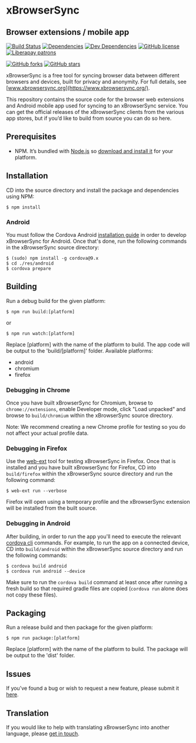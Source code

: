 # xBrowserSync

## Browser extensions / mobile app

[![Build Status](https://travis-ci.org/xbrowsersync/app.svg)](https://travis-ci.org/xbrowsersync/app) [![Dependencies](https://david-dm.org/xbrowsersync/app/status.svg)](https://david-dm.org/xbrowsersync/app) [![Dev Dependencies](https://david-dm.org/xbrowsersync/app/dev-status.svg)](https://david-dm.org/xbrowsersync/app?type=dev) [![GitHub license](https://img.shields.io/github/license/xbrowsersync/app.svg)](https://github.com/xbrowsersync/app/blob/master/LICENSE.md) [![Liberapay patrons](http://img.shields.io/liberapay/patrons/xbrowsersync.svg?logo=liberapay)](https://liberapay.com/xbrowsersync/donate)

[![GitHub forks](https://img.shields.io/github/forks/xbrowsersync/app.svg?style=social&label=Fork)](https://github.com/xbrowsersync/app/fork)
[![GitHub stars](https://img.shields.io/github/stars/xbrowsersync/app.svg?style=social&label=Star)](https://github.com/xbrowsersync/app)

xBrowserSync is a free tool for syncing browser data between different browsers and devices, built for privacy and anonymity. For full details, see [www.xbrowsersync.org](https://www.xbrowsersync.org/).

This repository contains the source code for the browser web extensions and Android mobile app used for syncing to an xBrowserSync service. You can get the official releases of the xBrowserSync clients from the various app stores, but if you’d like to build from source you can do so here.

## Prerequisites

- NPM. It’s bundled with [Node.js](https://nodejs.org/) so [download and install it](https://nodejs.org/en/download/) for your platform.

## Installation

CD into the source directory and install the package and dependencies using NPM:

    $ npm install

### Android

You must follow the Cordova Android [installation guide](https://cordova.apache.org/docs/en/latest/guide/platforms/android/index.html) in order to develop xBrowserSync for Android. Once that's done, run the following commands in the xBrowserSync source directory:

    $ (sudo) npm install -g cordova@9.x
    $ cd ./res/android
    $ cordova prepare

## Building

Run a debug build for the given platform:

    $ npm run build:[platform]

or

    $ npm run watch:[platform]

Replace [platform] with the name of the platform to build. The app code will be output to the 'build/[platform]' folder. Available platforms:

- android
- chromium
- firefox

### Debugging in Chrome

Once you have built xBrowserSync for Chromium, browse to `chrome://extensions`, enable Developer mode, click "Load unpacked" and browse to `build/chromium` within the xBrowserSync source directory.

Note: We recommend creating a new Chrome profile for testing so you do not affect your actual profile data.

### Debugging in Firefox

Use the [web-ext](https://developer.mozilla.org/en-US/docs/Mozilla/Add-ons/WebExtensions/Getting_started_with_web-ext) tool for testing xBrowserSync in Firefox. Once that is installed and you have built xBrowserSync for Firefox, CD into `build/firefox` within the xBrowserSync source directory and run the following command:

    $ web-ext run --verbose

Firefox will open using a temporary profile and the xBrowserSync extension will be installed from the built source.

### Debugging in Android

After building, in order to run the app you'll need to execute the relevant [cordova cli](https://cordova.apache.org/docs/en/latest/reference/cordova-cli/index.html) commands. For example, to run the app on a connected device, CD into `build/android` within the xBrowserSync source directory and run the following commands:

    $ cordova build android
    $ cordova run android --device

Make sure to run the `cordova build` command at least once after running a fresh build so that required gradle files are copied (`cordova run` alone does not copy these files).

## Packaging

Run a release build and then package for the given platform:

    $ npm run package:[platform]

Replace [platform] with the name of the platform to build. The package will be output to the 'dist' folder.

## Issues

If you’ve found a bug or wish to request a new feature, please submit it [here](https://github.com/xbrowsersync/app/issues/).

## Translation

If you would like to help with translating xBrowserSync into another language, please [get in touch](https://www.xbrowsersync.org/#contact).
